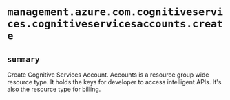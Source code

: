 # `management.azure.com.cognitiveservices.cognitiveservicesaccounts.create`

## `summary`
Create Cognitive Services Account. Accounts is a resource group wide resource type. It holds the keys for developer to access intelligent APIs. It's also the resource type for billing.


